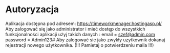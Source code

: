 # Autoryzacja
Aplikacja dostępna pod adresem: https://timeworkmenager.hostingasp.pl/
Aby zalogować się jako administrator i mieć dostęp do wszystkich funkcjonalności aplikacji użyj takich danych :
 email = szef@admin.com
 password = Admin123#
Aby zalogować sie jako zwykły uzytkownik dokanaj rejestracji nowego użytkownika. 
(!!! Pamietaj o potwierdzeniu maila !!!)
